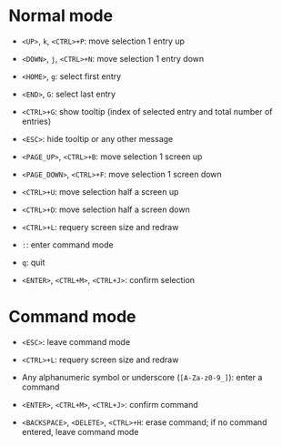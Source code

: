 Normal mode
===

* `<UP>`, `k`, `<CTRL>+P`: move selection 1 entry up

* `<DOWN>`, `j`, `<CTRL>+N`: move selection 1 entry down

* `<HOME>`, `g`: select first entry

* `<END>`, `G`: select last entry

* `<CTRL>+G`: show tooltip (index of selected entry and total number of entries)

* `<ESC>`: hide tooltip or any other message

* `<PAGE_UP>`, `<CTRL>+B`: move selection 1 screen up

* `<PAGE_DOWN>`, `<CTRL>+F`: move selection 1 screen down

* `<CTRL>+U`: move selection half a screen up

* `<CTRL>+D`: move selection half a screen down

* `<CTRL>+L`: requery screen size and redraw

* `:`: enter command mode

* `q`: quit

* `<ENTER>`, `<CTRL+M>`, `<CTRL+J>`: confirm selection

Command mode
===

* `<ESC>`: leave command mode

* `<CTRL>+L`: requery screen size and redraw

* Any alphanumeric symbol or underscore (`[A-Za-z0-9_]`): enter a command

* `<ENTER>`, `<CTRL+M>`, `<CTRL+J>`: confirm command

* `<BACKSPACE>`, `<DELETE>`, `<CTRL>+H`: erase command; if no command entered, leave command mode
